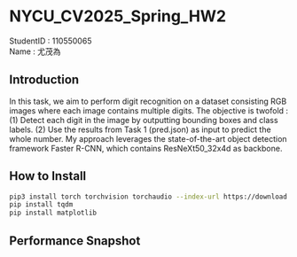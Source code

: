 # NYCU_CV2025_Spring_HW2  
StudentID : 110550065  
Name : 尤茂為  

## Introduction  
In this task, we aim to perform digit recognition on a dataset consisting RGB images where each image contains multiple digits. The objective is twofold : (1) Detect each digit in the image by outputting bounding boxes and class labels. (2) Use the results from Task 1 (pred.json) as input to predict the whole number. My approach leverages the state-of-the-art object detection framework Faster R-CNN, which contains ResNeXt50_32x4d as backbone.  

## How to Install  
```sh
pip3 install torch torchvision torchaudio --index-url https://download.pytorch.org/whl/cu118
pip install tqdm
pip install matplotlib  
```

## Performance Snapshot  

